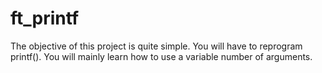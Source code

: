 # ft_printf
The objective of this project is quite simple. You will have to reprogram printf(). You will mainly learn how to use a variable number of arguments.
